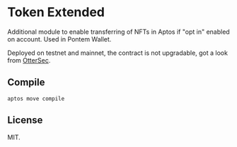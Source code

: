 # Token Extended

Additional module to enable transferring of NFTs in Aptos if "opt in" enabled
on account. Used in Pontem Wallet.

Deployed on testnet and mainnet, the contract is not upgradable, got a look from [OtterSec](https://osec.io/).

## Compile

    aptos move compile

## License

MIT.